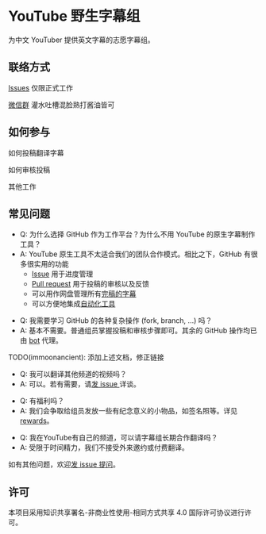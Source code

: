 # YouTube 野生字幕组

为中文 YouTuber 提供英文字幕的志愿字幕组。

## 联络方式

[Issues](https://github.com/immoonancient/YTSubtitles/issues) 仅限正式工作

[微信群](docs/wechat.md) 灌水吐槽混脸熟打酱油皆可

## 如何参与

如何投稿翻译字幕

如何审核投稿

其他工作

<!--
欢迎参与翻译[待翻译视频](https://github.com/immoonancient/YTSubtitles/issues?q=is%3Aopen+is%3Aissue+label%3A待翻译)，或其他自己喜欢的视频。
翻译流程：
1. 制作中英文对照的字幕文件
2. 以 pull request 的形式提交字幕供大家审核
3. 按照审核意见修改字幕并定稿
4. 将定稿的字幕上传至 YouTube

亦可[参与审核校对](https://github.com/immoonancient/YTSubtitles/pulls)。

详见 [CONTRIBUTING.md](CONTRIBUTING.md)

详见[翻译要求](docs/translation-requirements.md)和[审核要求](docs/review-requirements.md)。

TODO(immoonancient): 添加以上文档。
-->

## 常见问题

- Q: 为什么选择 GitHub 作为工作平台？为什么不用 YouTube 的原生字幕制作工具？
- A: YouTube 原生工具不太适合我们的团队合作模式。相比之下，GitHub 有很多很实用的功能
  * [Issue](https://github.com/immoonancient/YTSubtitles/issues) 用于进度管理
  * [Pull request](https://github.com/immoonancient/YTSubtitles/pulls) 用于投稿的审核以及反馈
  * 可以用作网盘管理所有[完稿的字幕](subtitles/)
  * 可以方便地集成[自动化工具](https://github.com/apps/ytsubtitles-bot)

<!---->

- Q: 我需要学习 GitHub 的各种复杂操作 (fork, branch, ...) 吗？
- A: 基本不需要。普通组员掌握投稿和审核步骤即可。其余的 GitHub 操作均已由 [bot](https://github.com/apps/ytsubtitles-bot) 代理。

TODO(immoonancient): 添加上述文档，修正链接

<!---->

- Q: 我可以翻译其他频道的视频吗？
- A: 可以。若有需要，请[发 issue ](https://github.com/immoonancient/YTSubtitles/issues)详谈。

<!---->

- Q: 有福利吗？
- A: 我们会争取给组员发放一些有纪念意义的小物品，如签名照等。详见 [rewards](/rewards)。

<!---->

- Q: 我在YouTube有自己的频道，可以请字幕组长期合作翻译吗？
- A: 受限于时间精力，我们不接受外来邀约或付费翻译。

<!---->

如有其他问题，欢迎[发 issue 提问](https://github.com/immoonancient/YTSubtitles/issues)。

## 许可

本项目采用知识共享署名-非商业性使用-相同方式共享 4.0 国际许可协议进行许可。
